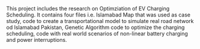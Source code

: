 This project includes the research on Optimziation of EV Charging Scheduling.
It contains four files i.e. Islamabad Map that was used as case study, code to create a transportational model to simulate real road network od Islamabad Pakistan, Genetic Algorithm code to optimize the charging scheduling, code with real world scenarios of non-linear battery charging and power interruptions.  
